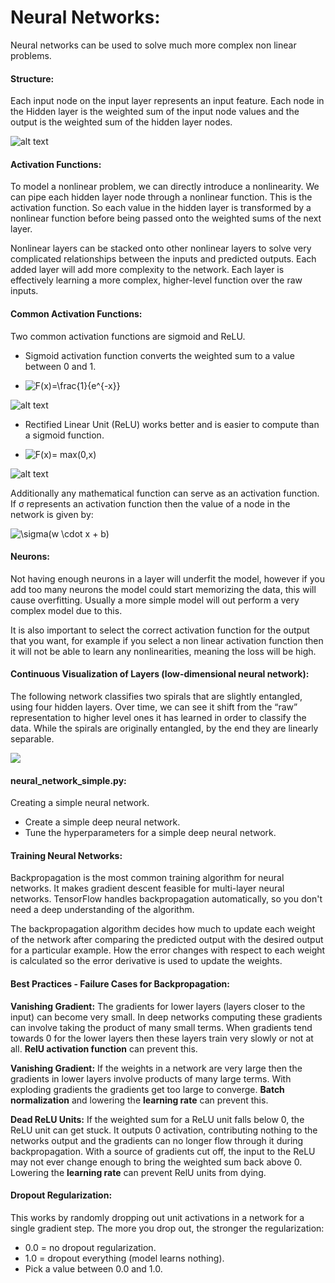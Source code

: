 # Neural Networks:  
Neural networks can be used to solve much more complex non linear problems.
#### Structure:
Each input node on the input layer represents an input feature. Each node in the Hidden layer is the weighted sum of 
the input node values and the output is the weighted sum of the hidden layer nodes.

![alt text](https://colah.github.io/posts/2014-03-NN-Manifolds-Topology/img/example_network.svg
"Neural Networks Structure")

#### Activation Functions:
To model a nonlinear problem, we can directly introduce a nonlinearity. We can pipe each hidden layer node through a 
nonlinear function. This is the activation function. So each value in the hidden layer is transformed by a
nonlinear function before being passed onto the weighted sums of the next layer.  

Nonlinear layers can be stacked onto other nonlinear layers to solve very complicated relationships between the inputs
and predicted outputs. Each added layer will add more complexity to the network. Each layer is effectively learning a 
more complex, higher-level function over the raw inputs.

#### Common Activation Functions:
Two common activation functions are sigmoid and ReLU.
* Sigmoid activation function converts the weighted sum to a value between 0 and 1.
  
* <img src="https://latex.codecogs.com/gif.latex?F(x)=\frac{1}{e^{-x}}" title="F(x)=\frac{1}{e^{-x}}" />  

![alt text](https://upload.wikimedia.org/wikipedia/commons/thumb/8/88/Logistic-curve.svg/1200px-Logistic-curve.svg.png 
"Sigmoid")

* Rectified Linear Unit (ReLU) works better and is easier to compute than a sigmoid function.

* <img src="https://latex.codecogs.com/gif.latex?F(x)=&space;max(0,x)" title="F(x)= max(0,x)" />  

![alt text](https://upload.wikimedia.org/wikipedia/commons/thumb/f/fe/Activation_rectified_linear.svg/1920px-Activation_rectified_linear.svg.png
"ReLU")


Additionally any mathematical function can serve as an activation function. If σ represents an activation function then
the value of a node in the network is given by:

<img src="https://latex.codecogs.com/gif.latex?\sigma(w&space;\cdot&space;x&space;&plus;&space;b)" title="\sigma(w \cdot x + b)" />

#### Neurons:
Not having enough neurons in a layer will underfit the model, however if you add too many neurons the model could start
memorizing the data, this will cause overfitting. Usually a more simple model will out perform a very complex model
due to this.  

It is also important to select the correct activation function for the output that you want, for example if you select
a non linear activation function then it will not be able to learn any nonlinearities, meaning the loss will be high.

#### Continuous Visualization of Layers (low-dimensional neural network):
The following network classifies two spirals that are slightly entangled, using four hidden layers. Over time, we can 
see it shift from the “raw” representation to higher level ones it has learned in order to classify the data. While 
the spirals are originally entangled, by the end they are linearly separable.

![](https://colah.github.io/posts/2014-03-NN-Manifolds-Topology/img/spiral.1-2.2-2-2-2-2-2.gif)

#### neural_network_simple.py:
Creating a simple neural network.
* Create a simple deep neural network.
* Tune the hyperparameters for a simple deep neural network.

#### Training Neural Networks:
Backpropagation is the most common training algorithm for neural networks. It makes gradient descent feasible for
multi-layer neural networks. TensorFlow handles backpropagation automatically, so you don't need a deep understanding 
of the algorithm.  

The backpropagation algorithm decides how much to update each weight of the network after comparing the predicted 
output with the desired output for a particular example. How the error changes with respect to each weight is calculated
so the error derivative is used to update the weights.

#### Best Practices - Failure Cases for Backpropagation:
**Vanishing Gradient:** The gradients for lower layers (layers closer to the input) can become very small. In deep
networks computing these gradients can involve taking the product of many small terms. When gradients tend towards 0 
for the lower layers then these layers train very slowly or not at all. **RelU activation function** can prevent this.  

**Vanishing Gradient:** If the weights in a network are very large then the gradients in lower layers involve products
of many large terms. With exploding gradients the gradients get too large to converge. **Batch normalization** and 
lowering the **learning rate** can prevent this.  

**Dead ReLU Units:** If the weighted sum for a ReLU unit falls below 0, the ReLU unit can get stuck. It outputs 0
activation, contributing nothing to the networks output and the gradients can no longer flow through it during 
backpropagation. With a source of gradients cut off, the input to the ReLU may not ever change enough to bring the
weighted sum back above 0. Lowering the **learning rate** can prevent RelU units from dying.  

#### Dropout Regularization:
This works by randomly dropping out unit activations in a network for a single gradient step. The more you drop out, 
the stronger the regularization:
* 0.0 = no dropout regularization.
* 1.0 = dropout everything (model learns nothing).
* Pick a value between 0.0 and 1.0.
